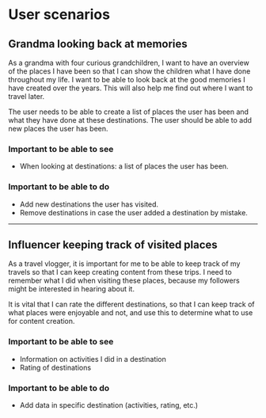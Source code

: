 # User scenarios

## Grandma looking back at memories
As a grandma with four curious grandchildren, I want to have an overview of the places I have been so that I can show the children what I have done throughout my life. I want to be able to look back at the good memories I have created over the years. This will also help me find out where I want to travel later.

The user needs to be able to create a list of places the user has been and what they have done at these destinations. The user should be able to add new places the user has been.

### Important to be able to see
- When looking at destinations: a list of places the user has been.

### Important to be able to do
- Add new destinations the user has visited.
- Remove destinations in case the user added a destination by mistake.

<hr>

## Influencer keeping track of visited places
As a travel vlogger, it is important for me to be able to keep track of my travels so that I can keep creating content from these trips. I need to remember what I did when visiting these places, because my followers might be interested in hearing about it.

It is vital that I can rate the different destinations, so that I can keep track of what places were enjoyable and not, and use this to determine what to use for content creation.

### Important to be able to see
- Information on activities I did in a destination
- Rating of destinations

### Important to be able to do
- Add data in specific destination (activities, rating, etc.)